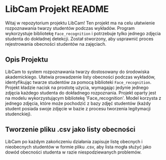 # LibCam Projekt README

Witaj w repozytorium projektu LibCam! Ten projekt ma na celu ułatwienie rozpoznawania twarzy studentów podczas wykładów.
Program wykorzystuje bibliotekę `Face_recognition` i potrzebuje tylko jednego zdjęcia studenta do dokładnej detekcji. 
Został stworzony, aby usprawnić proces rejestrowania obecności studentów na zajęciach.

## Opis Projektu

LibCam to system rozpoznawania twarzy dostosowany do środowiska akademickiego. 
Ułatwia prowadzenie listy obecności podczas wykładów, identyfikując twarze studentów za pomocą biblioteki `Face_recognition`.
Projekt kładzie nacisk na prostotę użycia, wymagając jedynie jednego zdjęcia każdego studenta do dokładnego rozpoznania. 
Projekt oparty jest na modelu wykorzystującym bibliotekę 'Face_recognition'. Model korzysta z jednego zdjęcia, 
które może pochodzić z bazy zdjęć studentów (każdy student posiada swoje zdjęcie w bazie z procesu tworzenia legitymacji studenckiej).

## Tworzenie pliku .csv jako listy obecności 

LibCam po każdym zakończeniu działania zapisuje listę obecnych i nieobecnych studentów w 
formie pliku .csv, aby lista mogła służyć jako dowód obecności studenta w razie niespodziewanych problemów.

